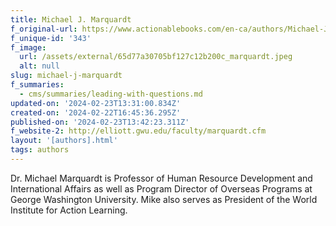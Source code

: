 ```yaml
---
title: Michael J. Marquardt
f_original-url: https://www.actionablebooks.com/en-ca/authors/Michael-J.-Marquardt/
f_unique-id: '343'
f_image:
  url: /assets/external/65d77a30705bf127c12b200c_marquardt.jpeg
  alt: null
slug: michael-j-marquardt
f_summaries:
  - cms/summaries/leading-with-questions.md
updated-on: '2024-02-23T13:31:00.834Z'
created-on: '2024-02-22T16:45:36.295Z'
published-on: '2024-02-23T13:42:23.311Z'
f_website-2: http://elliott.gwu.edu/faculty/marquardt.cfm
layout: '[authors].html'
tags: authors
---
```


Dr. Michael Marquardt is Professor of Human Resource Development and International Affairs as well as Program Director of Overseas Programs at George Washington University. Mike also serves as President of the World Institute for Action Learning.
